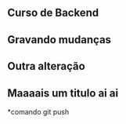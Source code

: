 ## Curso de Backend
## Gravando mudanças 

## Outra alteração

## Maaaais um titulo ai ai

*comando git push